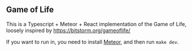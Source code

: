 
## Game of Life

This is a Typescript + Meteor + React implementation of the Game of Life,
loosely inspired by https://bitstorm.org/gameoflife/

If you want to run in, you need to install [Meteor](http://meteor.com/),
and then run `make dev`.

